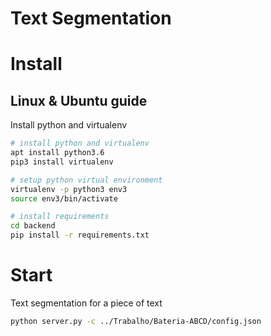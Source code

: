 
# Text Segmentation

# Install

## Linux & Ubuntu guide

Install python and virtualenv 

```bash
# install python and virtualenv 
apt install python3.6
pip3 install virtualenv

# setup python virtual environment 
virtualenv -p python3 env3
source env3/bin/activate

# install requirements 
cd backend
pip install -r requirements.txt
```

# Start

Text segmentation for a piece of text

```bash
python server.py -c ../Trabalho/Bateria-ABCD/config.json 
```
